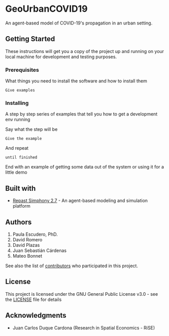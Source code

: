# GeoUrbanCOVID19

An agent-based model of COVID-19's propagation in an urban setting.

## Getting Started

These instructions will get you a copy of the project up and running on your local machine for development and testing purposes.

### Prerequisites

What things you need to install the software and how to install them

```
Give examples
```

### Installing

A step by step series of examples that tell you how to get a development env running

Say what the step will be

```
Give the example
```

And repeat

```
until finished
```

End with an example of getting some data out of the system or using it for a little demo

## Built with

* [Repast Simphony 2.7](https://repast.github.io/) - An agent-based modeling and simulation platform

## Authors

1. Paula Escudero, PhD.
2. David Romero
3. David Plazas
4. Juan Sebastián Cárdenas
5. Mateo Bonnet

See also the list of [contributors](https://github.com/dromero1/GeoCampusPandemic/contributors) who participated in this project.

## License

This project is licensed under the GNU General Public License v3.0 - see the [LICENSE](LICENSE) file for details

## Acknowledgments

* Juan Carlos Duque Cardona (Research in Spatial Economics - RiSE)
